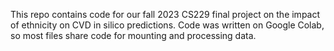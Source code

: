 This repo contains code for our fall 2023 CS229 final project on the impact of ethnicity on CVD in silico predictions. Code was written on Google Colab, so most
files share code for mounting and processing data.
